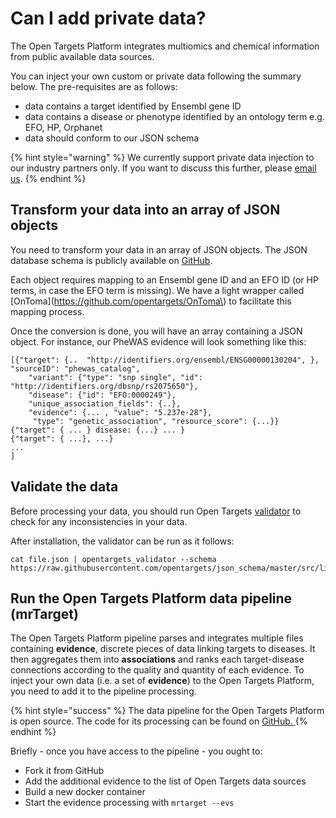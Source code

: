 # Can I add private data?



The Open Targets Platform integrates multiomics and chemical information from public available data sources.

You can inject your own custom or private data following the summary below. The  pre-requisites are as follows:

* data contains a target identified by Ensembl gene ID
* data contains a disease or phenotype identified by an ontology term e.g. EFO, HP, Orphanet
* data should conform to our JSON schema

{% hint style="warning" %}
We currently support private data injection to our industry partners only. If you want to discuss this further, please [email us](mailto:support@targetvalidation.org).
{% endhint %}

## Transform your data into an array of JSON objects

You need to transform your data in an array of JSON objects. The JSON database schema is publicly available on [GitHub](https://github.com/opentargets/json_schema).

Each object requires mapping to an Ensembl gene ID and an EFO ID \(or HP terms, in case the EFO term is missing\). We have a light wrapper called [OnToma](https://github.com/opentargets/OnToma\) to facilitate this mapping process.

Once the conversion is done, you will have an array containing a JSON object. For instance, our PheWAS evidence will look something like this:

```text
[{"target": {..  "http://identifiers.org/ensembl/ENSG00000130204", }, "sourceID": "phewas_catalog", 
    "variant": {"type": "snp single", "id": "http://identifiers.org/dbsnp/rs2075650"}, 
    "disease": {"id": "EFO:0000249"}, 
    "unique_association_fields": {..}, 
    "evidence": {... , "value": "5.237e-28"}, 
     "type": "genetic_association", "resource_score": {...}}
{"target": { ... } disease: {...} ... }
{"target": { ...}, ...}
...
]
```

## Validate the data

Before processing your data, you should run Open Targets [validator](https://github.com/opentargets/validator) to check for any inconsistencies in your data.

After installation, the validator can be run as it follows:

```text
cat file.json | opentargets_validator --schema https://raw.githubusercontent.com/opentargets/json_schema/master/src/literature_curated.json
```

## Run the Open Targets Platform data pipeline \(mrTarget\)

The Open Targets Platform pipeline parses and integrates multiple files containing **evidence**, discrete pieces of data linking targets to diseases. It then aggregates them into **associations** and ranks each target-disease connections according to the quality and quantity of each evidence. To inject your own data \(i.e. a set of **evidence**\) to the Open Targets Platform, you need to add it to the pipeline processing.

{% hint style="success" %}
The data pipeline for the Open Targets Platform is open source. The code for its processing can be found on [GitHub. ](https://github.com/opentargets/data_pipeline)
{% endhint %}

Briefly - once you have access to the pipeline - you ought to:

* Fork it from GitHub
* Add the additional evidence to the list of Open Targets data sources
* Build a new docker container
* Start the evidence processing with `mrtarget --evs`

